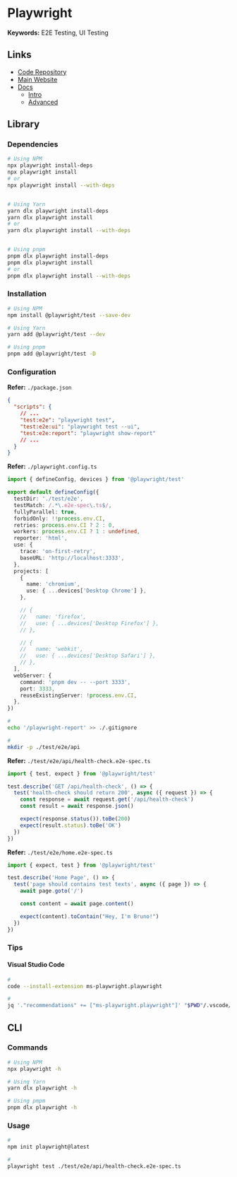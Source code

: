 # Playwright

<!--
https://github.com/allmycal/allmycal.com/tree/main/apps/web/playwright

https://chromewebstore.google.com/detail/playwright-crx/jambeljnbnfbkcpnoiaedcabbgmnnlcd

https://github.com/trpc/examples-next-prisma-starter/blob/main/playwright/smoke.test.ts
-->

**Keywords:** E2E Testing, UI Testing

## Links

- [Code Repository](https://github.com/microsoft/playwright)
- [Main Website](https://playwright.dev)
- [Docs](https://playwright.dev/docs)
  - [Intro](https://playwright.dev/docs/intro)
  - [Advanced](https://playwright.dev/docs/test-advanced)

## Library

### Dependencies

```sh
# Using NPM
npx playwright install-deps
npx playwright install
# or
npx playwright install --with-deps


# Using Yarn
yarn dlx playwright install-deps
yarn dlx playwright install
# or
yarn dlx playwright install --with-deps


# Using pnpm
pnpm dlx playwright install-deps
pnpm dlx playwright install
# or
pnpm dlx playwright install --with-deps
```

### Installation

```sh
# Using NPM
npm install @playwright/test --save-dev

# Using Yarn
yarn add @playwright/test --dev

# Using pnpm
pnpm add @playwright/test -D
```

### Configuration

**Refer:** `./package.json`

```json
{
  "scripts": {
    // ...
    "test:e2e": "playwright test",
    "test:e2e:ui": "playwright test --ui",
    "test:e2e:report": "playwright show-report"
    // ...
  }
}
```

**Refer:** `./playwright.config.ts`

```ts
import { defineConfig, devices } from '@playwright/test'

export default defineConfig({
  testDir: './test/e2e',
  testMatch: /.*\.e2e-spec\.ts$/,
  fullyParallel: true,
  forbidOnly: !!process.env.CI,
  retries: process.env.CI ? 2 : 0,
  workers: process.env.CI ? 1 : undefined,
  reporter: 'html',
  use: {
    trace: 'on-first-retry',
    baseURL: 'http://localhost:3333',
  },
  projects: [
    {
      name: 'chromium',
      use: { ...devices['Desktop Chrome'] },
    },

    // {
    //   name: 'firefox',
    //   use: { ...devices['Desktop Firefox'] },
    // },

    // {
    //   name: 'webkit',
    //   use: { ...devices['Desktop Safari'] },
    // },
  ],
  webServer: {
    command: 'pnpm dev -- --port 3333',
    port: 3333,
    reuseExistingServer: !process.env.CI,
  },
})
```

```sh
#
echo '/playwright-report' >> ./.gitignore

#
mkdir -p ./test/e2e/api
```

**Refer:** `./test/e2e/api/health-check.e2e-spec.ts`

```ts
import { test, expect } from '@playwright/test'

test.describe('GET /api/health-check', () => {
  test('health-check should return 200', async ({ request }) => {
    const response = await request.get('/api/health-check')
    const result = await response.json()

    expect(response.status()).toBe(200)
    expect(result.status).toBe('OK')
  })
})
```

**Refer:** `./test/e2e/home.e2e-spec.ts`

```ts
import { expect, test } from '@playwright/test'

test.describe('Home Page', () => {
  test('page should contains test texts', async ({ page }) => {
    await page.goto('/')

    const content = await page.content()

    expect(content).toContain("Hey, I'm Bruno!")
  })
})
```

### Tips

#### Visual Studio Code

```sh
#
code --install-extension ms-playwright.playwright

#
jq '."recommendations" += ["ms-playwright.playwright"]' "$PWD"/.vscode/extensions.json | sponge "$PWD"/.vscode/extensions.json
```

## CLI

### Commands

```sh
# Using NPM
npx playwright -h

# Using Yarn
yarn dlx playwright -h

# Using pmpm
pnpm dlx playwright -h
```

### Usage

```sh
#
npm init playwright@latest

#
playwright test ./test/e2e/api/health-check.e2e-spec.ts
```

<!--
"install-browsers": "pnpm dlx playwright@1.31.0 install --with-deps",
"e2e": "pnpm install-browsers && pnpm dlx playwright@1.31.0 test"

"test:e2e": "playwright test",
"test:e2e:report": "playwright show-report",
"test:e2e:ui": "playwright test --ui"

#
npx playwright test
npx playwright test --ui
npx playwright show-report
-->
